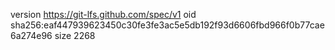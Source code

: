 version https://git-lfs.github.com/spec/v1
oid sha256:eaf447939623450c30fe3fe3ac5e5db192f93d6606fbd966f0b77cae6a274e96
size 2268
